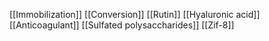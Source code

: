 [[Immobilization]]
[[Conversion]]
[[Rutin]]
[[Hyaluronic acid]]
[[Anticoagulant]]
[[Sulfated polysaccharides]]
[[Zif-8]]
